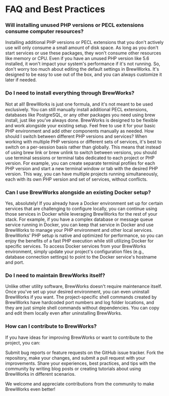 # FAQ and Best Practices

### Will installing unused PHP versions or PECL extensions consume computer resources?

Installing additional PHP versions or PECL extensions that you don't actively use will only consume a small amount of disk space. As long as you don't start services or use these packages, they won't consume other resources like memory or CPU.
Even if you have an unused PHP version like 5.6 installed, it won't impact your system's performance if it's not running. So, don't worry too much about editing the default settings in BrewWorks. It's designed to be easy to use out of the box, and you can always customize it later if needed.

### Do I need to install everything through BrewWorks?

Not at all! BrewWorks is just one formula, and it's not meant to be used exclusively. You can still manually install additional PECL extensions, databases like PostgreSQL, or any other packages you need using brew install, just like you've always done.
BrewWorks is designed to be flexible and work alongside your existing setup. Feel free to use it for your basic PHP environment and add other components manually as needed.
How should I switch between different PHP versions and services?
When working with multiple PHP versions or different sets of services, it's best to switch on a per-session basis rather than globally. This means that instead of using brew link or brew unlink to switch between versions, you should use terminal sessions or terminal tabs dedicated to each project or PHP version.
For example, you can create separate terminal profiles for each PHP version and start a new terminal window or tab with the desired PHP version. This way, you can have multiple projects running simultaneously, each with its own PHP version and set of services, without conflicts.

### Can I use BrewWorks alongside an existing Docker setup?

Yes, absolutely! If you already have a Docker environment set up for certain services that are challenging to configure locally, you can continue using those services in Docker while leveraging BrewWorks for the rest of your stack.
For example, if you have a complex database or message queue service running in Docker, you can keep that service in Docker and use BrewWorks to manage your PHP environment and other local services. BrewWorks' PHP setup is native and optimized for performance, so you can enjoy the benefits of a fast PHP execution while still utilizing Docker for specific services.
To access Docker services from your BrewWorks environment, simply update your project's configuration files (e.g., database connection settings) to point to the Docker service's hostname and port.

### Do I need to maintain BrewWorks itself?

Unlike other utility software, BrewWorks doesn't require maintenance itself. Once you've set up your desired environment, you can even uninstall BrewWorks if you want. The project-specific shell commands created by BrewWorks have hardcoded port numbers and log folder locations, and they are just simple shell commands without dependencies. You can copy and edit them locally even after uninstalling BrewWorks.

### How can I contribute to BrewWorks?
If you have ideas for improving BrewWorks or want to contribute to the project, you can:

Submit bug reports or feature requests on the GitHub issue tracker.
Fork the repository, make your changes, and submit a pull request with your improvements.
Share your experiences, best practices, and tips with the community by writing blog posts or creating tutorials about using BrewWorks in different scenarios.

We welcome and appreciate contributions from the community to make BrewWorks even better!
